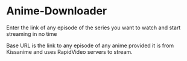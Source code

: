 # Anime-Downloader
Enter the link of any episode of the series you want to watch and start streaming in no time

Base URL is the link to any episode of any anime provided it is from Kissanime and uses RapidVideo servers to stream.